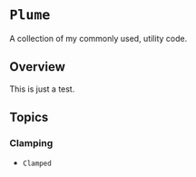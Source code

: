 # ``Plume``

A collection of my commonly used, utility code.

## Overview

This is just a test.

## Topics

### Clamping
- ``Clamped``
